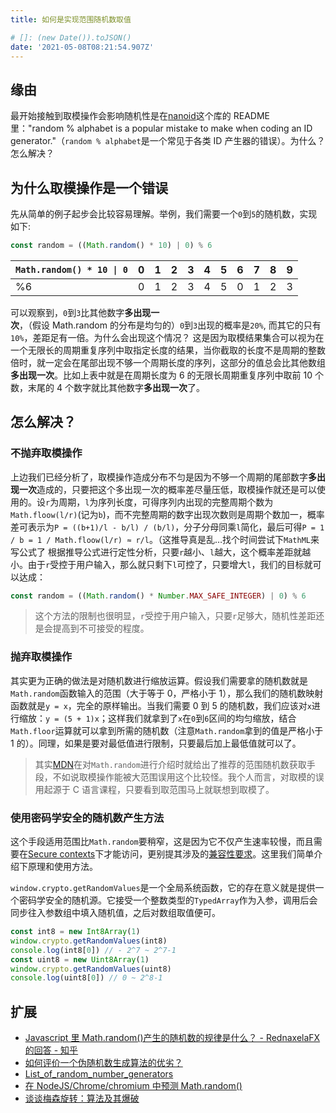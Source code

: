 ```yaml
---
title: 如何是实现范围随机数取值

# []: (new Date()).toJSON()
date: '2021-05-08T08:21:54.907Z'
---
```


## 缘由

最开始接触到取模操作会影响随机性是在[nanoid](https://github.com/ai/nanoid#security)这个库的 README 里："random % alphabet is a popular mistake to make when coding an ID generator."（`random % alphabet`是一个常见于各类 ID 产生器的错误）。为什么？怎么解决？

## 为什么取模操作是一个错误

先从简单的例子起步会比较容易理解。举例，我们需要一个`0`到`5`的随机数，实现如下:

```ts
const random = ((Math.random() * 10) | 0) % 6
```

| `Math.random() * 10 \| 0` | 0   | 1   | 2   | 3   | 4   | 5   | 6   | 7   | 8   | 9   |
| ------------------------- | --- | --- | --- | --- | --- | --- | --- | --- | --- | --- |
| %6                        | 0   | 1   | 2   | 3   | 4   | 5   | 0   | 1   | 2   | 3   |

可以观察到，`0`到`3`比其他数字**多出现一次**，（假设 Math.random 的分布是均匀的）`0`到`3`出现的概率是`20%`, 而其它的只有`10%`，差距足有一倍。为什么会出现这个情况？
这是因为取模结果集合可以视为在一个无限长的周期重复序列中取指定长度的结果，当你截取的长度不是周期的整数倍时，就一定会在尾部出现不够一个周期长度的序列，这部分的值总会比其他数组**多出现一次**。比如上表中就是在周期长度为 6 的无限长周期重复序列中取前 10 个数，末尾的 4 个数字就比其他数字**多出现一次**了。

## 怎么解决？

### 不抛弃取模操作

上边我们已经分析了，取模操作造成分布不匀是因为不够一个周期的尾部数字**多出现一次**造成的，只要把这个多出现一次的概率差尽量压低，取模操作就还是可以使用的。设`r`为周期，`l`为序列长度，可得序列内出现的完整周期个数为`Math.floow(l/r)`(记为`b`)，而不完整周期的数字出现次数则是周期个数加一，概率差可表示为`P = ((b+1)/l - b/l) / (b/l)`，分子分母同乘`l`简化，最后可得`P = 1 / b = 1 / Math.floow(l/r) ≈ r/l`。（这推导真是乱…找个时间尝试下`MathML`来写公式了
根据推导公式进行定性分析，只要`r`越小、`l`越大，这个概率差距就越小。由于`r`受控于用户输入，那么就只剩下`l`可控了，只要增大`l`，我们的目标就可以达成：

```ts
const random = ((Math.random() * Number.MAX_SAFE_INTEGER) | 0) % 6
```

> 这个方法的限制也很明显，`r`受控于用户输入，只要`r`足够大，随机性差距还是会提高到不可接受的程度。

### 抛弃取模操作

其实更为正确的做法是对随机数进行缩放运算。假设我们需要拿的随机数就是`Math.random`函数输入的范围（大于等于 0，严格小于 1），那么我们的随机数映射函数就是`y = x`，完全的原样输出。当我们需要 0 到 5 的随机数，我们应该对`x`进行缩放：`y = (5 + 1)x`；这样我们就拿到了`x`在`0`到`6`区间的均匀缩放，结合`Math.floor`运算就可以拿到所需的随机数（注意`Math.random`拿到的值是严格小于 1 的）。同理，如果是要对最低值进行限制，只要最后加上最低值就可以了。

> 其实[MDN](https://developer.mozilla.org/en-US/docs/Web/JavaScript/Reference/Global_Objects/Math/random#getting_a_random_number_between_two_values)在对`Math.random`进行介绍时就给出了推荐的范围随机数获取手段，不如说取模操作能被大范围误用这个比较怪。我个人而言，对取模的误用起源于 C 语言课程，只要看到取范围马上就联想到取模了。

### 使用密码学安全的随机数产生方法

这个手段适用范围比`Math.random`要稍窄，这是因为它不仅产生速率较慢，而且需要在[Secure contexts](https://developer.mozilla.org/en-US/docs/Web/Security/Secure_Contexts)下才能访问，更别提其涉及的[兼容性要求](https://caniuse.com/mdn-javascript_builtins_typedarray)。这里我们简单介绍下原理和使用方法。

`window.crypto.getRandomValues`是一个全局系统函数，它的存在意义就是提供一个密码学安全的随机源。它接受一个整数类型的`TypedArray`作为入参，调用后会同步往入参数组中填入随机值，之后对数组取值便可。

```ts
const int8 = new Int8Array(1)
window.crypto.getRandomValues(int8)
console.log(int8[0]) // - 2^7 ~ 2^7-1
const uint8 = new Uint8Array(1)
window.crypto.getRandomValues(uint8)
console.log(uint8[0]) // 0 ~ 2^8-1
```

## 扩展

- [Javascript 里 Math.random()产生的随机数的规律是什么？ - RednaxelaFX 的回答 - 知乎](https://www.zhihu.com/question/27796927/answer/38122142)
- [如何评价一个伪随机数生成算法的优劣？](https://www.zhihu.com/question/20222653)
- [List_of_random_number_generators](https://en.wikipedia.org/wiki/List_of_random_number_generators)
- [在 NodeJS/Chrome/chromium 中预测 Math.random()](https://www.anquanke.com/post/id/231799)
- [谈谈梅森旋转：算法及其爆破](https://liam.page/2018/01/12/Mersenne-twister/)
